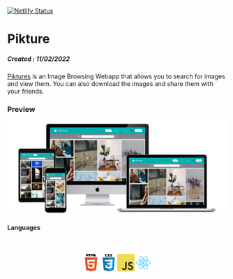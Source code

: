 [![Netlify Status](https://api.netlify.com/api/v1/badges/a917aeee-6aa7-4de5-a70a-402e77a240ae/deploy-status)](https://app.netlify.com/sites/pikture/deploys)

# Pikture
##### Created : 11/02/2022

[Piktures](https://pikture.netlify.app/) is an Image Browsing Webapp that allows you to search for images and view them. You can also download the images and share them with your friends.

### Preview
![Piktures Preview](public/assets/preview.png)

#### Languages
<div style="display: flex; justify-content: center; align-items: center; padding: 1em;">
      <img
        alt="HTML5"
        title="HTML"
        width="40px"
        style="margin: 20px 0;"
        src="https://raw.githubusercontent.com/github/explore/80688e429a7d4ef2fca1e82350fe8e3517d3494d/topics/html/html.png"
      />
      <img
        alt="CSS3"
        title="CSS"      
        width="40px"
        style="margin: 20px 0;"
        src="https://raw.githubusercontent.com/github/explore/80688e429a7d4ef2fca1e82350fe8e3517d3494d/topics/css/css.png"
      />
      <img
        alt="JS"
        title="JavaScript"
        width="40px"
        style="margin: 20px 0;"
        src="https://raw.githubusercontent.com/github/explore/80688e429a7d4ef2fca1e82350fe8e3517d3494d/topics/javascript/javascript.png"
      />
   <img
        alt="React"
        title="React"
        width="40px"
        style="margin: 20px 0;"
        src="https://raw.githubusercontent.com/github/explore/80688e429a7d4ef2fca1e82350fe8e3517d3494d/topics/react/React.png"
      />
      </div>
